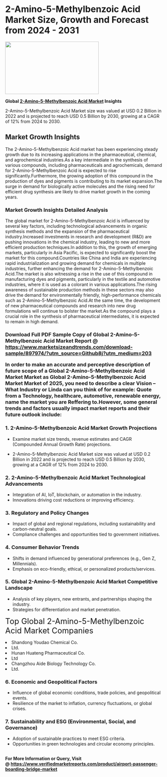 <H1>2-Amino-5-Methylbenzoic Acid Market Size, Growth and Forecast from 2024 - 2031</H1><img class="aligncenter size-medium wp-image-584254" src="https://thirdeyenews.in/wp-content/uploads/2024/09/Global-Market-Research-300x168.jpeg" alt="" width="300" height="168" /><p><strong>Global&nbsp;<a href="https://www.marketsizeandtrends.com/download-sample/897974/?utm_source=Github8j?utm_medium=203">2-Amino-5-Methylbenzoic Acid Market</a> Insights</strong></p><p>2-Amino-5-Methylbenzoic Acid Market size was valued at USD 0.2 Billion in 2022 and is projected to reach USD 0.5 Billion by 2030, growing at a CAGR of 12% from 2024 to 2030.</p><p><h2>Market Growth Insights</h2> The 2-Amino-5-Methylbenzoic Acid market has been experiencing steady growth due to its increasing applications in the pharmaceutical, chemical, and agrochemical industries.As a key intermediate in the synthesis of various compounds, including pharmaceuticals and agrochemicals, demand for 2-Amino-5-Methylbenzoic Acid is expected to rise significantly.Furthermore, the growing adoption of this compound in the production of dyes and pigments is contributing to its market expansion.The surge in demand for biologically active molecules and the rising need for efficient drug synthesis are likely to drive market growth in the coming years.<p><a href="#"></a></p> <h3>Market Growth Insights Detailed Analysis</h3> The global market for 2-Amino-5-Methylbenzoic Acid is influenced by several key factors, including technological advancements in organic synthesis methods and the expansion of the pharmaceutical industry.Increased investments in research and development (R&D) are pushing innovations in the chemical industry, leading to new and more efficient production techniques.In addition to this, the growth of emerging markets, particularly in Asia Pacific, is expected to significantly boost the market for this compound.Countries like China and India are experiencing rapid industrialization and growing demand for chemicals in multiple industries, further enhancing the demand for 2-Amino-5-Methylbenzoic Acid.The market is also witnessing a rise in the use of this compound in manufacturing dyes and pigments, particularly in the textile and automotive industries, where it is used as a colorant in various applications.The rising awareness of sustainable production methods in these sectors may also drive the demand for environmentally friendly, high-performance chemicals such as 2-Amino-5-Methylbenzoic Acid.At the same time, the development of new pharmaceutical compounds and research into new drug formulations will continue to bolster the market.As the compound plays a crucial role in the synthesis of pharmaceutical intermediates, it is expected to remain in high demand.<h3></p><p><span class=""><strong>Download Full PDF Sample Copy of Global 2-Amino-5-Methylbenzoic Acid Market Report</strong> @ <a href="https://www.marketsizeandtrends.com/download-sample/897974/?utm_source=Github8j?utm_medium=203" target="_blank">https://www.marketsizeandtrends.com/download-sample/897974/?utm_source=Github8j?utm_medium=203</a></span></p><p>In order to make an accurate and perceptive description of future scope of a Global&nbsp;2-Amino-5-Methylbenzoic Acid Market Market as Global&nbsp;2-Amino-5-Methylbenzoic Acid Market Market of 2025, you need to describe a clear Vision &ndash; What Industry or Linda can you think of for example: Quote from a Technology, healthcare, automotive, renewable energy, name the market you are Reffering to.However, some general trends and factors usually impact market reports and their future outlook include:</p><h3>1.&nbsp;<strong>2-Amino-5-Methylbenzoic Acid Market Growth Projections</strong></h3><ul><li>Examine market size trends, revenue estimates and CAGR (Compounded Annual Growth Rate) projections.</li><li><p>2-Amino-5-Methylbenzoic Acid Market size was valued at USD 0.2 Billion in 2022 and is projected to reach USD 0.5 Billion by 2030, growing at a CAGR of 12% from 2024 to 2030.</p></li></ul><h3>2.&nbsp;<strong>2-Amino-5-Methylbenzoic Acid Market Technological Advancements</strong></h3><ul><li>Integration of AI, IoT, blockchain, or automation in the industry.</li><li>Innovations driving cost reductions or improving efficiency.</li></ul><h3>3.&nbsp;<strong>Regulatory and Policy Changes</strong></h3><ul><li>Impact of global and regional regulations, including sustainability and carbon-neutral goals.</li><li>Compliance challenges and opportunities tied to government initiatives.</li></ul><h3>4.&nbsp;<strong>Consumer Behavior Trends</strong></h3><ul><li>Shifts in demand influenced by generational preferences (e.g., Gen Z, Millennials).</li><li>Emphasis on eco-friendly, ethical, or personalized products/services.</li></ul><h3>5.&nbsp;<strong>Global 2-Amino-5-Methylbenzoic Acid Market Competitive Landscape</strong></h3><ul><li>Analysis of key players, new entrants, and partnerships shaping the industry.</li><li>Strategies for differentiation and market penetration.</li></ul><p data-pm-slice="1 1 []"><span style="color: inherit; font-family: inherit; font-size: 25px;">Top Global 2-Amino-5-Methylbenzoic Acid Market Companies</span></p><div class="" data-test-id=""><p><li>Shandong Youdao Chemical Co.</li><li> Ltd.</li><li> Hunan Huateng Pharmaceutical Co.</li><li> Ltd</li><li> Changzhou Aide Biology Technology Co.</li><li> Ltd.</li></p></div><h3>6.&nbsp;<strong>Economic and Geopolitical Factors</strong></h3><ul><li>Influence of global economic conditions, trade policies, and geopolitical events.</li><li>Resilience of the market to inflation, currency fluctuations, or global crises.</li></ul><h3>7.&nbsp;<strong>Sustainability and ESG (Environmental, Social, and Governance)</strong></h3><ul><li>Adoption of sustainable practices to meet ESG criteria.</li><li>Opportunities in green technologies and circular economy principles.</li></ul><h2><strong style="font-size: 14px;">For More Information or Query, Visit @&nbsp;</strong><a style="background-color: #ffffff; font-size: 14px;" href="https://www.marketsizeandtrends.com/report/2-amino-5-methylbenzoic-acid-market/" target="_blank">https://www.verifiedmarketreports.com/product/airport-passenger-boarding-bridge-market</a></h2>